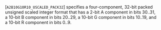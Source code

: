 [`A2B10G10R10_USCALED_PACK32`] specifies a four-component,
32-bit packed unsigned scaled integer format that has a 2-bit A
component in bits 30..31, a 10-bit B component in bits 20..29, a 10-bit
G component in bits 10..19, and a 10-bit R component in bits 0..9.